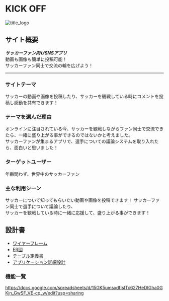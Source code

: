 # KICK OFF
![title_logo](https://user-images.githubusercontent.com/60803909/80861112-6333fd00-8ca7-11ea-839d-875696220a97.png)


## サイト概要
***サッカーファン向けSNSアプリ***  
動画も画像も簡単に投稿可能！  
サッカーファン同士で交流の輪を広げよう！
___
### サイトテーマ
サッカーの動画や画像を投稿したり、サッカーを観戦している時にコメントを投稿し感動を共有できます！

### テーマを選んだ理由
オンラインに注目されている今、サッカーを観戦しながらファン同士で交流できたら、一緒に盛り上がる事ができるのではないかと考えました。  
サッカーファンが集まるアプリで、選手についての議論システムを取り入れたら、面白いと思いました！

### ターゲットユーザー
年齢問わず、世界中のサッカーファン

### 主な利用シーン
サッカーについて知ってもらいたい動画や画像を投稿できます！
サッカーファン同士で選手について議論したり、  
サッカーを観戦している時に一緒に応援して、盛り上がる事ができます！

## 設計書
* [ワイヤーフレーム](https://drive.google.com/file/d/1aBQ29jCYAJe_NZ_mZ2mDVOe05G_1blOP/view?usp=sharing)
* [ER図](https://drive.google.com/file/d/1HVkDT3mMaUkkMYAXb5uy0N2CoeR4-4Hu/view?usp=sharing)
* [テーブル定義書](https://drive.google.com/file/d/1DikPTDEYlSs8mni5Slf6X9xOmMAiKotg/view?usp=sharing)
* [アプリケーション詳細設計](https://drive.google.com/file/d/1cBkrl9RQueWzjc7VC8aspkAeDqkX_6rY/view?usp=sharing)

### 機能一覧
<https://docs.google.com/spreadsheets/d/15GK5umsxdfIsITc627HeDIGha0GKjn_GwSF_VE-cq_w/edit?usp=sharing>
